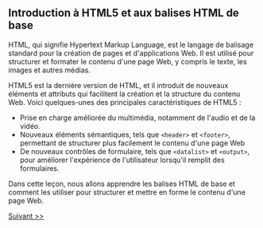 ## Introduction à HTML5 et aux balises HTML de base

HTML, qui signifie Hypertext Markup Language, est le langage de balisage standard pour la création de pages et d'applications Web. Il est utilisé pour structurer et formater le contenu d'une page Web, y compris le texte, les images et autres médias.

HTML5 est la dernière version de HTML, et il introduit de nouveaux éléments et attributs qui facilitent la création et la structure du contenu Web. Voici quelques-unes des principales caractéristiques de HTML5 :

- Prise en charge améliorée du multimédia, notamment de l'audio et de la vidéo.
- Nouveaux éléments sémantiques, tels que `<header>` et `<footer>`, permettant de structurer plus facilement le contenu d'une page Web
- De nouveaux contrôles de formulaire, tels que `<datalist>` et `<output>`, pour améliorer l'expérience de l'utilisateur lorsqu'il remplit des formulaires.

Dans cette leçon, nous allons apprendre les balises HTML de base et comment les utiliser pour structurer et mettre en forme le contenu d'une page Web.

[Suivant >>]()